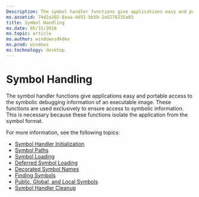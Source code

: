 ```yaml
---
Description: The symbol handler functions give applications easy and portable access to the symbolic debugging information of an executable image.
ms.assetid: 74d2a392-0aaa-4d51-bb5b-2a5278235a03
title: Symbol Handling
ms.date: 05/31/2018
ms.topic: article
ms.author: windowssdkdev
ms.prod: windows
ms.technology: desktop
---
```


# Symbol Handling

The symbol handler functions give applications easy and portable access to the symbolic debugging information of an executable image. These functions are used exclusively to ensure access to symbolic information. This is necessary because these functions isolate the application from the symbol format.

For more information, see the following topics:

-   [Symbol Handler Initialization](symbol-handler-initialization.md)
-   [Symbol Paths](symbol-paths.md)
-   [Symbol Loading](symbol-loading.md)
-   [Deferred Symbol Loading](deferred-symbol-loading.md)
-   [Decorated Symbol Names](decorated-symbol-names.md)
-   [Finding Symbols](finding-symbols.md)
-   [Public, Global, and Local Symbols](public--global--and-local-symbols.md)
-   [Symbol Handler Cleanup](symbol-handler-cleanup.md)

 

 



